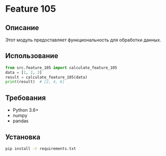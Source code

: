# Feature 105
## Описание
Этот модуль предоставляет функциональность для обработки данных.
## Использование
```python
from src.feature_105 import calculate_feature_105
data = [1, 2, 3]
result = calculate_feature_105(data)
print(result)  # [2, 4, 6]
```
## Требования
- Python 3.6+
- numpy
- pandas
## Установка
```bash
pip install -r requirements.txt
```